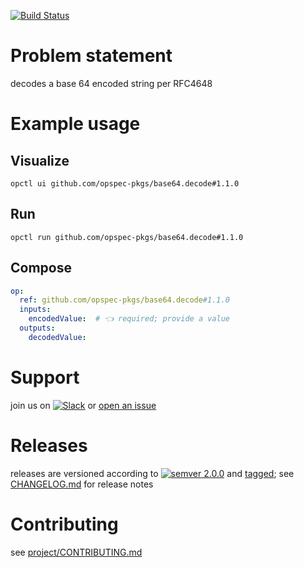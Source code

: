 [![Build Status](https://github.com/opspec-pkgs/base64.decode/workflows/build/badge.svg?branch=main)](https://github.com/opspec-pkgs/base64.decode/actions?query=workflow%3Abuild+branch%3Amain)

# Problem statement

decodes a base 64 encoded string per RFC4648

# Example usage

## Visualize

```shell
opctl ui github.com/opspec-pkgs/base64.decode#1.1.0
```

## Run

```
opctl run github.com/opspec-pkgs/base64.decode#1.1.0
```

## Compose

```yaml
op:
  ref: github.com/opspec-pkgs/base64.decode#1.1.0
  inputs:
    encodedValue:  # 👈 required; provide a value
  outputs:
    decodedValue:
```

# Support

join us on
[![Slack](https://img.shields.io/badge/slack-opctl-E01563.svg)](https://join.slack.com/t/opctl/shared_invite/zt-51zodvjn-Ul_UXfkhqYLWZPQTvNPp5w)
or
[open an issue](https://github.com/opspec-pkgs/base64.decode/issues)

# Releases

releases are versioned according to
[![semver 2.0.0](https://img.shields.io/badge/semver-2.0.0-brightgreen.svg)](http://semver.org/spec/v2.0.0.html)
and [tagged](https://git-scm.com/book/en/v2/Git-Basics-Tagging); see
[CHANGELOG.md](CHANGELOG.md) for release notes

# Contributing

see
[project/CONTRIBUTING.md](https://github.com/opspec-pkgs/project/blob/main/CONTRIBUTING.md)
